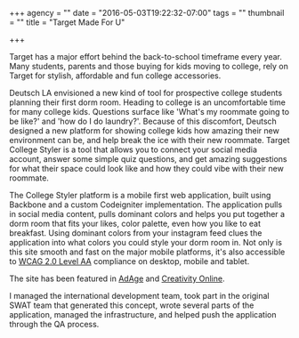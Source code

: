 +++
agency = ""
date = "2016-05-03T19:22:32-07:00"
tags = ""
thumbnail = ""
title = "Target Made For U"

+++


Target has a major effort behind the back-to-school timeframe every year. Many students, parents and those buying for kids moving to college, rely on Target for stylish, affordable and fun college accessories.

Deutsch LA envisioned a new kind of tool for prospective college students planning their first dorm room. Heading to college is an uncomfortable time for many college kids. Questions surface like 'What's my roommate going to be like?' and 'how do I do laundry?'. Because of this discomfort, Deutsch designed a new platform for showing college kids how amazing their new environment can be, and help break the ice with their new roommate. Target College Styler is a tool that allows you to connect your social media account, answer some simple quiz questions, and get amazing suggestions for what their space could look like and how they could vibe with their new roommate.

The College Styler platform is a mobile first web application, built using Backbone and a custom Codeigniter implementation. The application pulls in social media content, pulls dominant colors and helps you put together a dorm room that fits your likes, color palette, even how you like to eat breakfast. Using dominant colors from your instagram feed clues the application into what colors you could style your dorm room in. Not only is this site smooth and fast on the major mobile platforms, it's also accessible to [WCAG 2.0 Level AA](http://www.w3.org/WAI/intro/wcag) compliance on desktop, mobile and tablet.

The site has been featured in [AdAge](http://adage.com/article/acxiom/target-taps-millenial-market-back-school-push/299675/) and [Creativity Online](http://creativity-online.com/work/target-made-for-u-college-styler/42845).

I managed the international development team, took part in the original SWAT team that generated this concept, wrote several parts of the application, managed the infrastructure, and helped push the application through the QA process.
